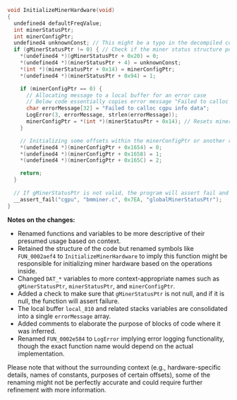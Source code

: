 ```c
void InitializeMinerHardware(void)
{
  undefined4 defaultFreqValue;
  int minerStatusPtr;
  int minerConfigPtr;
  undefined4 unknownConst; // This might be a typo in the decompiled code, watch out for usage context.
  if (gMinerStatusPtr != 0) { // Check if the miner status structure pointer is valid
    *(undefined4 *)(gMinerStatusPtr + 0x20) = 0;
    *(undefined4 *)(minerStatusPtr + 4) = unknownConst;
    *(int *)(minerStatusPtr + 0x14) = minerConfigPtr;
    *(undefined4 *)(minerStatusPtr + 0x94) = 1;

    if (minerConfigPtr == 0) {
      // Allocating message to a local buffer for an error case
      // Below code essentially copies error message "Failed to calloc cgpu info data" into a local buffer
      char errorMessage[32] = "Failed to calloc cgpu info data";
      LogError(3, errorMessage, strlen(errorMessage));
      minerConfigPtr = *(int *)(minerStatusPtr + 0x14); // Resets minerConfigPtr, may be redundant
    }

    // Initializing some offsets within the minerConfigPtr or another related structure
    *(undefined4 *)(minerConfigPtr + 0x1654) = 0;
    *(undefined4 *)(minerConfigPtr + 0x1658) = 1;
    *(undefined4 *)(minerConfigPtr + 0x165C) = 2;

    return;
  }
  
  // If gMinerStatusPtr is not valid, the program will assert fail and produce an error with details
  __assert_fail("cgpu", "bmminer.c", 0x7EA, "globalMinerStatusPtr");
}
```

**Notes on the changes:**
- Renamed functions and variables to be more descriptive of their presumed usage based on context.
- Retained the structure of the code but renamed symbols like `FUN_0002aef4` to `InitializeMinerHardware` to imply this function might be responsible for initializing miner hardware based on the operations inside.
- Changed `DAT_*` variables to more context-appropriate names such as `gMinerStatusPtr`, `minerStatusPtr`, and `minerConfigPtr`.
- Added a check to make sure that `gMinerStatusPtr` is not null, and if it is null, the function will assert failure.
- The local buffer `local_810` and related stacks variables are consolidated into a single `errorMessage` array.
- Added comments to elaborate the purpose of blocks of code where it was inferred.
- Renamed `FUN_0002e584` to `LogError` implying error logging functionality, though the exact function name would depend on the actual implementation.

Please note that without the surrounding context (e.g., hardware-specific details, names of constants, purposes of certain offsets), some of the renaming might not be perfectly accurate and could require further refinement with more information.